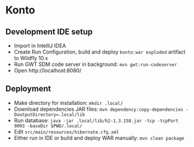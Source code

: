 # Konto

## Development IDE setup

* Import in IntelliJ IDEA
* Create Run Configuration, build and deploy `konto:war exploded` artifact to Wildfly 10.x
* Run GWT SDM code server in background: `mvn gwt:run-codeserver`
* Open http://localhost:8080/

## Deployment

* Make directory for installation: `mkdir .local/`
* Download dependencies JAR files: `mvn dependency:copy-dependencies -DoutputDirectory=.local/lib`
* Run database: `java -jar .local/lib/h2-1.3.158.jar -tcp -tcpPort 9093 -baseDir $PWD/.local/`
* Edit `src/main/resources/hibernate.cfg.xml`
* Either run in IDE or build and deploy WAR manually: `mvn clean package`

